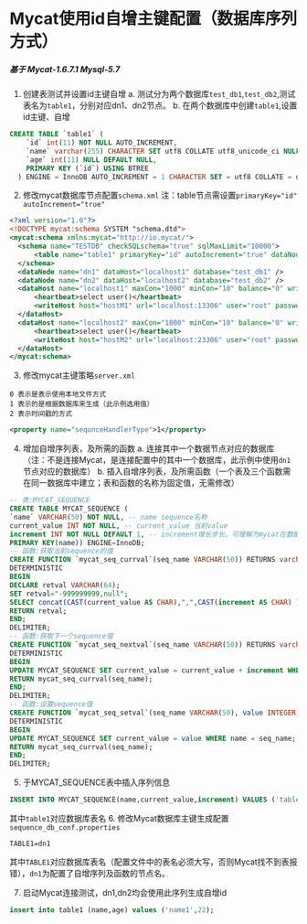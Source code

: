 # Mycat使用id自增主键配置（数据库序列方式）

##### 基于 Mycat-1.6.7.1  Mysql-5.7
1. 创建表测试并设置id主键自增
  a. 测试分为两个数据库`test_db1`,`test_db2`,测试表名为`table1`，分别对应dn1、dn2节点。
  b. 在两个数据库中创建`table1`,设置id主键、自增
  ```sql
CREATE TABLE `table1` (
      `id` int(11) NOT NULL AUTO_INCREMENT,
      `name` varchar(255) CHARACTER SET utf8 COLLATE utf8_unicode_ci NULL DEFAULT NULL,
      `age` int(11) NULL DEFAULT NULL,
      PRIMARY KEY (`id`) USING BTREE
    ) ENGINE = InnoDB AUTO_INCREMENT = 1 CHARACTER SET = utf8 COLLATE = utf8_unicode_ci ROW_FORMAT = Dynamic;
```

2. 修改mycat数据库节点配置`schema.xml`
注：table节点需设置`primaryKey="id" autoIncrement="true"`
  ```xml
<?xml version="1.0"?>
<!DOCTYPE mycat:schema SYSTEM "schema.dtd">
<mycat:schema xmlns:mycat="http://io.mycat/">
	<schema name="TESTDB" checkSQLschema="true" sqlMaxLimit="10000">
		<table name="table1" primaryKey="id" autoIncrement="true" dataNode="dn1,dn2" rule="sharding-by-murmur" />
	</schema>
	<dataNode name="dn1" dataHost="localhost1" database="test_db1" />
	<dataNode name="dn2" dataHost="localhost2" database="test_db2" />
	<dataHost name="localhost1" maxCon="1000" minCon="10" balance="0" writeType="0" dbType="mysql" dbDriver="native" >
		<heartbeat>select user()</heartbeat> 
		<writeHost host="hostM1" url="localhost:13306" user="root" password="password" />
	</dataHost>
	<dataHost name="localhost2" maxCon="1000" minCon="10" balance="0" writeType="0" dbType="mysql" dbDriver="native" >
		<heartbeat>select user()</heartbeat>
		<writeHost host="hostM2" url="localhost:23306" user="root" password="password" />
	</dataHost>
</mycat:schema>
```

3. 修改mycat主键策略`server.xml`
  ```
0 表示是表示使用本地文件方式
1 表示的是根据数据库来生成（此示例选用值）
2 表示时间戳的方式
```
  ```xml
<property name="sequnceHandlerType">1</property>
```

4. 增加自增序列表，及所需的函数
  a. 连接其中一个数据节点对应的数据库（注：不是连接Mycat，是连接配置中的其中一个数据库，此示例中使用`dn1`节点对应的数据库）
  b. 插入自增序列表，及所需函数（一个表及三个函数需在同一数据库中建立；表和函数的名称为固定值，无需修改）
  ```sql
-- 表:MYCAT_SEQUENCE
CREATE TABLE MYCAT_SEQUENCE (
`name` VARCHAR(50) NOT NULL, -- name sequence名称
current_value INT NOT NULL, -- current_value 当前value
increment INT NOT NULL DEFAULT 1, -- increment增长步长。可理解为mycat在数据库中一次读取多少个sequence，当这些用完后, 下次再从数据库中读取，若此次取出了1-100，仅使用了50个，重启Mycat后，下一序列从101开始。
PRIMARY KEY(name)) ENGINE=InnoDB;
-- 函数:获取当前sequence的值
CREATE FUNCTION `mycat_seq_currval`(seq_name VARCHAR(50)) RETURNS varchar(64) CHARSET latin1
DETERMINISTIC
BEGIN
DECLARE retval VARCHAR(64);
SET retval="-999999999,null";
SELECT concat(CAST(current_value AS CHAR),",",CAST(increment AS CHAR) ) INTO retval FROM MYCAT_SEQUENCE WHERE name = seq_name;
RETURN retval;
END;
DELIMITER;
-- 函数:获取下一个sequence值
CREATE FUNCTION `mycat_seq_nextval`(seq_name VARCHAR(50)) RETURNS varchar(64) CHARSET latin1
DETERMINISTIC
BEGIN
UPDATE MYCAT_SEQUENCE SET current_value = current_value + increment WHERE name = seq_name;
RETURN mycat_seq_currval(seq_name);
END;
DELIMITER;
-- 函数:设置sequence值
CREATE FUNCTION `mycat_seq_setval`(seq_name VARCHAR(50), value INTEGER) RETURNS varchar(64) CHARSET latin1
DETERMINISTIC
BEGIN
UPDATE MYCAT_SEQUENCE SET current_value = value WHERE name = seq_name;
RETURN mycat_seq_currval(seq_name);
END;
DELIMITER;
```

5. 于MYCAT_SEQUENCE表中插入序列信息
  ```sql
INSERT INTO MYCAT_SEQUENCE(name,current_value,increment) VALUES ('table1', 1, 100);
```
  其中`table1`对应数据库表名
6. 修改Mycat数据库主键生成配置`sequence_db_conf.properties`
  ```
TABLE1=dn1
```
  其中`TABLE1`对应数据库表名（配置文件中的表名必须大写，否则Mycat找不到表报错），`dn1`为配置了自增序列及函数的节点名。

7. 启动Mycat连接测试，dn1,dn2均会使用此序列生成自增id
  ```sql
insert into table1 (name,age) values ('name1',22);
```
